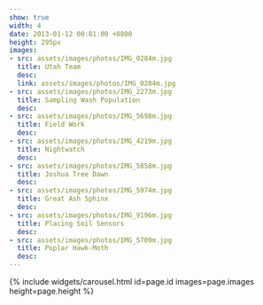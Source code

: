 ```yaml
---
show: true
width: 4
date: 2013-01-12 00:01:00 +0800
height: 295px
images:
- src: assets/images/photos/IMG_0284m.jpg
  title: Utah Team
  desc:
  link: assets/images/photos/IMG_0284m.jpg
- src: assets/images/photos/IMG_2273m.jpg
  title: Sampling Wash Population
  desc: 
- src: assets/images/photos/IMG_5698m.jpg
  title: Field Work
  desc: 
- src: assets/images/photos/IMG_4219m.jpg
  title: Nightwatch
  desc:
- src: assets/images/photos/IMG_5858m.jpg
  title: Joshua Tree Dawn
  desc:
- src: assets/images/photos/IMG_5974m.jpg
  title: Great Ash Sphinx
  desc: 
- src: assets/images/photos/IMG_9196m.jpg
  title: Placing Soil Sensors
  desc:
- src: assets/images/photos/IMG_5709m.jpg
  title: Poplar Hawk-Moth
  desc: 
---
```


{% include widgets/carousel.html id=page.id images=page.images height=page.height %}
